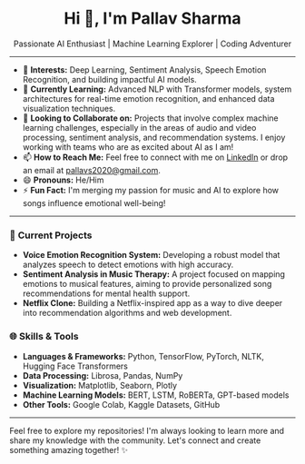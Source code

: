 <h1 align="center">Hi 👋, I'm Pallav Sharma</h1>

<p align="center">
  Passionate AI Enthusiast | Machine Learning Explorer | Coding Adventurer
</p>

---

- 👀 **Interests:** Deep Learning, Sentiment Analysis, Speech Emotion Recognition, and building impactful AI models.
- 🌱 **Currently Learning:** Advanced NLP with Transformer models, system architectures for real-time emotion recognition, and enhanced data visualization techniques.
- 💞️ **Looking to Collaborate on:** Projects that involve complex machine learning challenges, especially in the areas of audio and video processing, sentiment analysis, and recommendation systems. I enjoy working with teams who are as excited about AI as I am!
- 📫 **How to Reach Me:** Feel free to connect with me on [LinkedIn](https://www.linkedin.com/in/pallav-sharma/) or drop an email at pallavs2020@gmail.com.
- 😄 **Pronouns:** He/Him
- ⚡ **Fun Fact:** I'm merging my passion for music and AI to explore how songs influence emotional well-being!

---

### 🔧 **Current Projects**

- **Voice Emotion Recognition System:** Developing a robust model that analyzes speech to detect emotions with high accuracy.
- **Sentiment Analysis in Music Therapy:** A project focused on mapping emotions to musical features, aiming to provide personalized song recommendations for mental health support.
- **Netflix Clone:** Building a Netflix-inspired app as a way to dive deeper into recommendation algorithms and web development.

### 🌐 **Skills & Tools**
- **Languages & Frameworks:** Python, TensorFlow, PyTorch, NLTK, Hugging Face Transformers
- **Data Processing:** Librosa, Pandas, NumPy
- **Visualization:** Matplotlib, Seaborn, Plotly
- **Machine Learning Models:** BERT, LSTM, RoBERTa, GPT-based models
- **Other Tools:** Google Colab, Kaggle Datasets, GitHub

---

Feel free to explore my repositories! I'm always looking to learn more and share my knowledge with the community. Let's connect and create something amazing together! ✨

